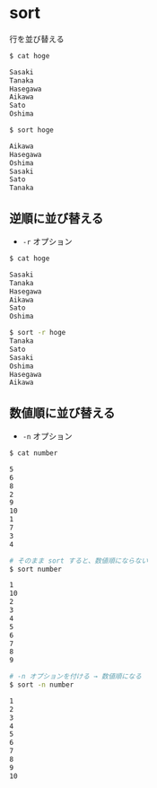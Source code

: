 # sort

行を並び替える

```bash
$ cat hoge

Sasaki
Tanaka
Hasegawa
Aikawa
Sato
Oshima

$ sort hoge

Aikawa
Hasegawa
Oshima
Sasaki
Sato
Tanaka
```

## 逆順に並び替える

- `-r` オプション

```bash
$ cat hoge

Sasaki
Tanaka
Hasegawa
Aikawa
Sato
Oshima

$ sort -r hoge
Tanaka
Sato
Sasaki
Oshima
Hasegawa
Aikawa
```

## 数値順に並び替える

- `-n` オプション

```bash
$ cat number

5
6
8
2
9
10
1
7
3
4

# そのまま sort すると、数値順にならない
$ sort number

1
10
2
3
4
5
6
7
8
9

# -n オプションを付ける → 数値順になる
$ sort -n number

1
2
3
4
5
6
7
8
9
10
```